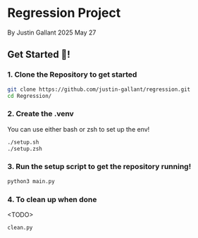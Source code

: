 # Regression Project
By Justin Gallant
2025 May 27

## Get Started 🚀!
### 1. Clone the Repository to get started
```bash
git clone https://github.com/justin-gallant/regression.git
cd Regression/
```
### 2. Create the .venv
You can use either bash or zsh to set up the env!
```bash
./setup.sh
./setup.zsh
```
### 3. Run the setup script to get the repository running!
```bash
python3 main.py
```

### 4. To clean up when done
\<TODO\>
```bash
clean.py
```


